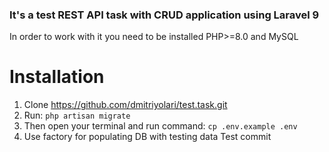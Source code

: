 ### It's a test REST API task with CRUD application using Laravel 9
In order to work with it you need to be installed PHP>=8.0 and MySQL
# Installation
1. Clone https://github.com/dmitriyolari/test.task.git
2. Run: `php artisan migrate`
3. Then open your terminal and run command: `cp .env.example .env`
4. Use factory for populating DB with testing data
Test commit
